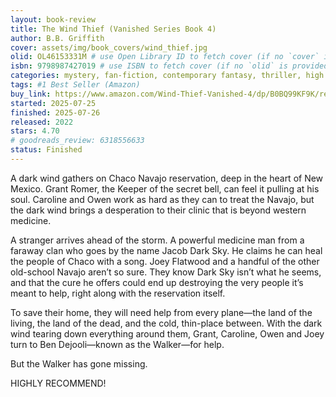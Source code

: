 ```yaml
---
layout: book-review
title: The Wind Thief (Vanished Series Book 4)
author: B.B. Griffith
cover: assets/img/book_covers/wind_thief.jpg
olid: OL46153331M # use Open Library ID to fetch cover (if no `cover` is provided)
isbn: 9798987427019 # use ISBN to fetch cover (if no `olid` is provided, dashes are optional)
categories: mystery, fan-fiction, contemporary fantasy, thriller, high fantasy, metaphysical fiction, suspense, urban fantasy, paranormal fantasy, fairy tale, paranormal fiction
tags: #1 Best Seller (Amazon)
buy_link: https://www.amazon.com/Wind-Thief-Vanished-4/dp/B0BQ99KF9K/ref=pd_bxgy_d_sccl_1/141-2353091-3985969?pd_rd_w=BWMiv&content-id=amzn1.sym.dcf559c6-d374-405e-a13e-133e852d81e1&pf_rd_p=dcf559c6-d374-405e-a13e-133e852d81e1&pf_rd_r=BBGFX7QHQHDHM5YWCVHF&pd_rd_wg=CjzGs&pd_rd_r=1d63a293-b795-4859-b2de-547d1d5edc7e&pd_rd_i=B0BQ99KF9K&psc=1
started: 2025-07-25
finished: 2025-07-26
released: 2022
stars: 4.70
# goodreads_review: 6318556633
status: Finished
---
```


A dark wind gathers on Chaco Navajo reservation, deep in the heart of New Mexico. Grant Romer, the Keeper of the secret bell, can feel it pulling at his soul. Caroline and Owen work as hard as they can to treat the Navajo, but the dark wind brings a desperation to their clinic that is beyond western medicine.

A stranger arrives ahead of the storm. A powerful medicine man from a faraway clan who goes by the name Jacob Dark Sky. He claims he can heal the people of Chaco with a song. Joey Flatwood and a handful of the other old-school Navajo aren’t so sure. They know Dark Sky isn’t what he seems, and that the cure he offers could end up destroying the very people it’s meant to help, right along with the reservation itself.

To save their home, they will need help from every plane—the land of the living, the land of the dead, and the cold, thin-place between. With the dark wind tearing down everything around them, Grant, Caroline, Owen and Joey turn to Ben Dejooli—known as the Walker—for help.

But the Walker has gone missing.

HIGHLY RECOMMEND!